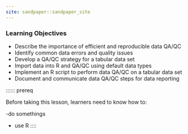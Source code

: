 ```yaml
---
site: sandpaper::sandpaper_site
---
```


### Learning Objectives 
- Describe the importance of efficient and reproducible data QA/QC
-  Identify common data errors and quality issues
-  Develop a QA/QC strategy for a tabular data set
-  Import data into R and QA/QC using default data types 
-  Implement an R script to perform data QA/QC  on a tabular data set
-  Document and communicate data QA/QC steps for data reporting

:::::: prereq

Before taking this lesson, learners need to know how to: 

-do somethings 
- use R
::::
